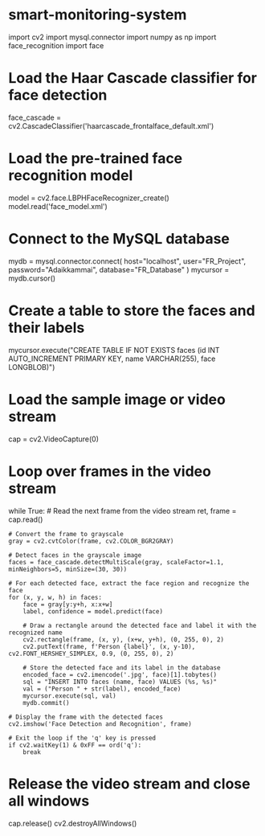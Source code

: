 # smart-monitoring-system
import cv2
import mysql.connector
import numpy as np
import face_recognition
import face

# Load the Haar Cascade classifier for face detection
face_cascade = cv2.CascadeClassifier('haarcascade_frontalface_default.xml')

# Load the pre-trained face recognition model
model = cv2.face.LBPHFaceRecognizer_create()
model.read('face_model.xml')

# Connect to the MySQL database
mydb = mysql.connector.connect(
  host="localhost",
  user="FR_Project",
  password="Adaikkammai",
  database="FR_Database"
)
mycursor = mydb.cursor()

# Create a table to store the faces and their labels
mycursor.execute("CREATE TABLE IF NOT EXISTS faces (id INT AUTO_INCREMENT PRIMARY KEY, name VARCHAR(255), face LONGBLOB)")

# Load the sample image or video stream
cap = cv2.VideoCapture(0)

# Loop over frames in the video stream
while True:
    # Read the next frame from the video stream
    ret, frame = cap.read()
    
    # Convert the frame to grayscale
    gray = cv2.cvtColor(frame, cv2.COLOR_BGR2GRAY)
    
    # Detect faces in the grayscale image
    faces = face_cascade.detectMultiScale(gray, scaleFactor=1.1, minNeighbors=5, minSize=(30, 30))
    
    # For each detected face, extract the face region and recognize the face
    for (x, y, w, h) in faces:
        face = gray[y:y+h, x:x+w]
        label, confidence = model.predict(face)
        
        # Draw a rectangle around the detected face and label it with the recognized name
        cv2.rectangle(frame, (x, y), (x+w, y+h), (0, 255, 0), 2)
        cv2.putText(frame, f'Person {label}', (x, y-10), cv2.FONT_HERSHEY_SIMPLEX, 0.9, (0, 255, 0), 2)
        
        # Store the detected face and its label in the database
        encoded_face = cv2.imencode('.jpg', face)[1].tobytes()
        sql = "INSERT INTO faces (name, face) VALUES (%s, %s)"
        val = ("Person " + str(label), encoded_face)
        mycursor.execute(sql, val)
        mydb.commit()
    
    # Display the frame with the detected faces
    cv2.imshow('Face Detection and Recognition', frame)
    
    # Exit the loop if the 'q' key is pressed
    if cv2.waitKey(1) & 0xFF == ord('q'):
        break

# Release the video stream and close all windows
cap.release()
cv2.destroyAllWindows()
